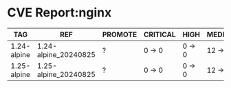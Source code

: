 # CVE Report:nginx
|     TAG     |         REF          | PROMOTE | CRITICAL |  HIGH  |  MEDIUM  |  LOW   | UNKNOWN |
|-------------|----------------------|---------|----------|--------|----------|--------|---------|
| 1.24-alpine | 1.24-alpine_20240825 | ?       | 0 -> 0   | 0 -> 0 | 12 -> 12 | 0 -> 0 | 0 -> 0  |
| 1.25-alpine | 1.25-alpine_20240825 | ?       | 0 -> 0   | 0 -> 0 | 12 -> 12 | 0 -> 0 | 0 -> 0  |
